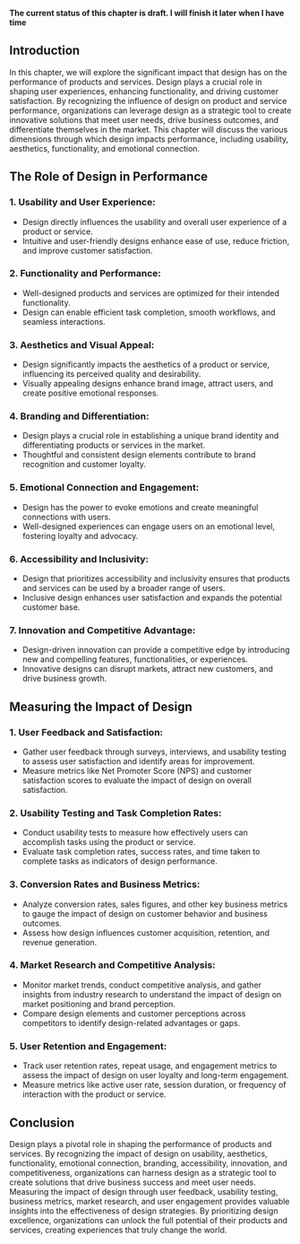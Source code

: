 **The current status of this chapter is draft. I will finish it later when I have time**

Introduction
------------

In this chapter, we will explore the significant impact that design has on the performance of products and services. Design plays a crucial role in shaping user experiences, enhancing functionality, and driving customer satisfaction. By recognizing the influence of design on product and service performance, organizations can leverage design as a strategic tool to create innovative solutions that meet user needs, drive business outcomes, and differentiate themselves in the market. This chapter will discuss the various dimensions through which design impacts performance, including usability, aesthetics, functionality, and emotional connection.

The Role of Design in Performance
---------------------------------

### 1. Usability and User Experience:

* Design directly influences the usability and overall user experience of a product or service.
* Intuitive and user-friendly designs enhance ease of use, reduce friction, and improve customer satisfaction.

### 2. Functionality and Performance:

* Well-designed products and services are optimized for their intended functionality.
* Design can enable efficient task completion, smooth workflows, and seamless interactions.

### 3. Aesthetics and Visual Appeal:

* Design significantly impacts the aesthetics of a product or service, influencing its perceived quality and desirability.
* Visually appealing designs enhance brand image, attract users, and create positive emotional responses.

### 4. Branding and Differentiation:

* Design plays a crucial role in establishing a unique brand identity and differentiating products or services in the market.
* Thoughtful and consistent design elements contribute to brand recognition and customer loyalty.

### 5. Emotional Connection and Engagement:

* Design has the power to evoke emotions and create meaningful connections with users.
* Well-designed experiences can engage users on an emotional level, fostering loyalty and advocacy.

### 6. Accessibility and Inclusivity:

* Design that prioritizes accessibility and inclusivity ensures that products and services can be used by a broader range of users.
* Inclusive design enhances user satisfaction and expands the potential customer base.

### 7. Innovation and Competitive Advantage:

* Design-driven innovation can provide a competitive edge by introducing new and compelling features, functionalities, or experiences.
* Innovative designs can disrupt markets, attract new customers, and drive business growth.

Measuring the Impact of Design
------------------------------

### 1. User Feedback and Satisfaction:

* Gather user feedback through surveys, interviews, and usability testing to assess user satisfaction and identify areas for improvement.
* Measure metrics like Net Promoter Score (NPS) and customer satisfaction scores to evaluate the impact of design on overall satisfaction.

### 2. Usability Testing and Task Completion Rates:

* Conduct usability tests to measure how effectively users can accomplish tasks using the product or service.
* Evaluate task completion rates, success rates, and time taken to complete tasks as indicators of design performance.

### 3. Conversion Rates and Business Metrics:

* Analyze conversion rates, sales figures, and other key business metrics to gauge the impact of design on customer behavior and business outcomes.
* Assess how design influences customer acquisition, retention, and revenue generation.

### 4. Market Research and Competitive Analysis:

* Monitor market trends, conduct competitive analysis, and gather insights from industry research to understand the impact of design on market positioning and brand perception.
* Compare design elements and customer perceptions across competitors to identify design-related advantages or gaps.

### 5. User Retention and Engagement:

* Track user retention rates, repeat usage, and engagement metrics to assess the impact of design on user loyalty and long-term engagement.
* Measure metrics like active user rate, session duration, or frequency of interaction with the product or service.

Conclusion
----------

Design plays a pivotal role in shaping the performance of products and services. By recognizing the impact of design on usability, aesthetics, functionality, emotional connection, branding, accessibility, innovation, and competitiveness, organizations can harness design as a strategic tool to create solutions that drive business success and meet user needs. Measuring the impact of design through user feedback, usability testing, business metrics, market research, and user engagement provides valuable insights into the effectiveness of design strategies. By prioritizing design excellence, organizations can unlock the full potential of their products and services, creating experiences that truly change the world.
